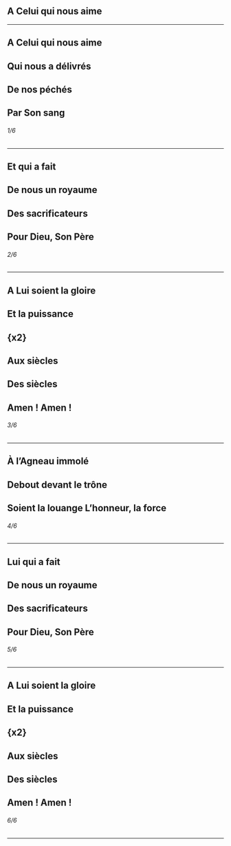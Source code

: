 ## A Celui qui nous aime

---
## A Celui qui nous aime
## Qui nous a délivrés
## De nos péchés
## Par Son sang
###### 1/6
---
## Et qui a fait
## De nous un royaume
## Des sacrificateurs
## Pour Dieu, Son Père
###### 2/6
---
## A Lui soient la gloire
## Et la puissance
## {x2}

## Aux siècles
## Des siècles
## Amen ! Amen !
###### 3/6
---
## À l’Agneau immolé
## Debout devant le trône
## Soient la louange L’honneur, la force
###### 4/6
---
## Lui qui a fait
## De nous un royaume
## Des sacrificateurs
## Pour Dieu, Son Père
###### 5/6
---
## A Lui soient la gloire
## Et la puissance
## {x2}

## Aux siècles
## Des siècles
## Amen ! Amen !
###### 6/6
---
